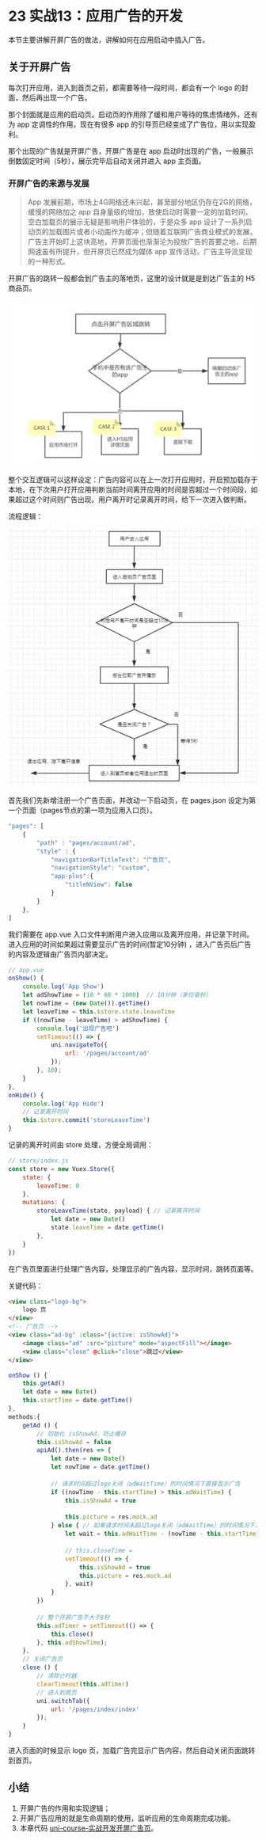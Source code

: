 # 23 实战13：应用广告的开发

本节主要讲解开屏广告的做法，讲解如何在应用启动中插入广告。

## 关于开屏广告

每次打开应用，进入到首页之前，都需要等待一段时间，都会有一个 logo 的封面，然后再出现一个广告。

那个封面就是应用的启动页。启动页的作用除了缓和用户等待的焦虑情绪外，还有为 app 定调性的作用，现在有很多 app 的引导页已经变成了广告位，用以实现盈利。

那个出现的广告就是开屏广告，开屏广告是在 app 启动时出现的广告，一般展示倒数固定时间（5秒），展示完毕后自动关闭并进入 app 主页面。

### 开屏广告的来源与发展

> App 发展前期，市场上4G网络还未兴起，甚至部分地区仍存在2G的网络，缓慢的网络加之 app 自身量级的增加，致使启动时需要一定的加载时间，空白加载页的展示无疑是影响用户体验的，于是众多 app 设计了一系列启动页的加载图片或者小动画作为缓冲；但随着互联网广告商业模式的发展，广告主开始盯上这块高地，开屏页面也渐渐沦为投放广告的首要之地，后期网速虽有所提升，但开屏页已然成为媒体 app 宣传活动，广告主导流变现的一种形式。

开屏广告的跳转一般都会到广告主的落地页，这里的设计就是是到达广告主的 H5 商品页。

![](./images/9c772683ba38c1af34f84857fc287a88.webp  "图片来源于网络")

整个交互逻辑可以这样设定：广告内容可以在上一次打开应用时，开启预加载存于本地，在下次用户打开应用判断当前时间离开应用的时间是否超过一个时间段，如果超过这个时间则广告出现。用户离开时记录离开时间，给下一次进入做判断。

流程逻辑：

![](./images/48760b0ea1b734f32d60312fb23abc45.webp )

首先我们先新增注册一个广告页面，并改动一下启动页，在 pages.json 设定为第一个页面（pages节点的第一项为应用入口页）。

```js
"pages": [
	{
	    "path" : "pages/account/ad",
	    "style" : {
			"navigationBarTitleText": "广告页",
			"navigationStyle": "custom",
			"app-plus":{
				"titleNView": false
			}
		}
	},
]
```

我们需要在 app.vue 入口文件判断用户进入应用以及离开应用，并记录下时间。进入应用的时间如果超过需要显示广告的时间(暂定10分钟) ，进入广告页后广告的内容及逻辑由广告页内部决定。

```js
// app.vue
onShow() {
	console.log('App Show')
	let adShowTime = (10 * 60 * 1000)  // 10分钟（单位毫秒）
	let nowTime = (new Date()).getTime()
	let leaveTime = this.$store.state.leaveTime
	if ((nowTime - leaveTime) > adShowTime) {
		console.log('出现广告吧')
		setTimeout(() => {
			uni.navigateTo({
			    url: '/pages/account/ad'
			});
		}, 10);
	}
},
onHide() {
	console.log('App Hide')
	// 记录离开时间
	this.$store.commit('storeLeaveTime')
}
```

记录的离开时间由 store 处理，方便全局调用：

```js
// store/index.js
const store = new Vuex.Store({
	state: {
		leaveTime: 0
	},
	mutations: {
		storeLeaveTime(state, payload) { // 记录离开时间
			let date = new Date()
			state.leaveTime = date.getTime()
		},
	}
})
```

在广告页里面进行处理广告内容，处理显示的广告内容，显示时间，跳转页面等。

关键代码：

```html
<view class="logo-bg">
	logo 页
</view>
<!-- 广告页 -->
<view class="ad-bg" :class="{active: isShowAd}">
	<image class="ad" :src="picture" mode="aspectFill"></image>
	<view class="close" @click="close">跳过</view>
</view>
```

```js
onShow () {
	this.getAd()
	let date = new Date()
	this.startTime = date.getTime()
},
methods:{
	getAd () {
		// 初始化 isShowAd，防止缓存
		this.isShowAd = false
		apiAd().then(res => {
			let date = new Date()
			let nowTime = date.getTime()
			
			// 请求时间超过logo关闭（adWaitTime）的时间情况下直接显示广告
			if ((nowTime - this.startTime) > this.adWaitTime) {
				this.isShowAd = true
				
				this.picture = res.mock.ad
			} else { // 如果请求时间未超过logo关闭（adWaitTime）的时间情况下，等待logo关闭时间再显示广告
				let wait = this.adWaitTime - (nowTime - this.startTime)
				
				// this.closeTime = 
				setTimeout(() => {
					this.isShowAd = true
					this.picture = res.mock.ad
				}, wait)
			}
		})
		
		// 整个开屏广告不大于8秒
		this.adTimer = setTimeout(() => {
			this.close()
		}, this.adShowTime);
	},
	// 关闭广告页
	close () {
		// 清除计时器
		clearTimeout(this.adTimer)
		// 进入到首页
		uni.switchTab({
		    url: '/pages/index/index'
		});
	}
}
```

进入页面的时候显示 logo 页，加载广告完显示广告内容，然后自动关闭页面跳转到首页。

## 小结

1. 开屏广告的作用和实现逻辑；
2. 开屏广告应用的就是生命周期的使用，监听应用的生命周期完成功能。
3. 本章代码 [uni-course-实战开发开屏广告页](https://github.com/front-end-class/uniapp-music-code/blob/master/uni-course-%E5%AE%9E%E6%88%98%E5%BC%80%E5%8F%91%E5%BC%80%E5%B1%8F%E5%B9%BF%E5%91%8A%E9%A1%B5.zip)。
